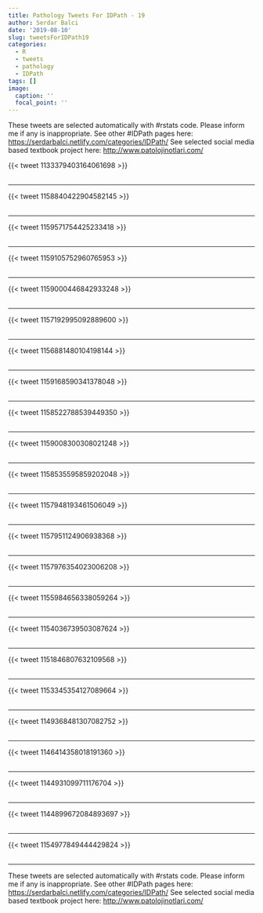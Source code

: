 ```yaml
---
title: Pathology Tweets For IDPath - 19
author: Serdar Balci
date: '2019-08-10'
slug: tweetsForIDPath19
categories:
  - R
  - tweets
  - pathology
  - IDPath
tags: []
image:
  caption: ''
  focal_point: ''
---
```



These tweets are selected automatically with #rstats code. Please inform me if any is inappropriate.
See other #IDPath pages here: https://serdarbalci.netlify.com/categories/IDPath/ 
See selected social media based textbook project here: http://www.patolojinotlari.com/

{{< tweet 1133379403164061698 >}}
<br>
<br>
<hr>
{{< tweet 1158840422904582145 >}}
<br>
<br>
<hr>
{{< tweet 1159571754425233418 >}}
<br>
<br>
<hr>
{{< tweet 1159105752960765953 >}}
<br>
<br>
<hr>
{{< tweet 1159000446842933248 >}}
<br>
<br>
<hr>
{{< tweet 1157192995092889600 >}}
<br>
<br>
<hr>
{{< tweet 1156881480104198144 >}}
<br>
<br>
<hr>
{{< tweet 1159168590341378048 >}}
<br>
<br>
<hr>
{{< tweet 1158522788539449350 >}}
<br>
<br>
<hr>
{{< tweet 1159008300308021248 >}}
<br>
<br>
<hr>
{{< tweet 1158535595859202048 >}}
<br>
<br>
<hr>
{{< tweet 1157948193461506049 >}}
<br>
<br>
<hr>
{{< tweet 1157951124906938368 >}}
<br>
<br>
<hr>
{{< tweet 1157976354023006208 >}}
<br>
<br>
<hr>
{{< tweet 1155984656338059264 >}}
<br>
<br>
<hr>
{{< tweet 1154036739503087624 >}}
<br>
<br>
<hr>
{{< tweet 1151846807632109568 >}}
<br>
<br>
<hr>
{{< tweet 1153345354127089664 >}}
<br>
<br>
<hr>
{{< tweet 1149368481307082752 >}}
<br>
<br>
<hr>
{{< tweet 1146414358018191360 >}}
<br>
<br>
<hr>
{{< tweet 1144931099711176704 >}}
<br>
<br>
<hr>
{{< tweet 1144899672084893697 >}}
<br>
<br>
<hr>
{{< tweet 1154977849444429824 >}}
<br>
<br>
<hr>


These tweets are selected automatically with #rstats code. Please inform me if any is inappropriate.
See other #IDPath pages here: https://serdarbalci.netlify.com/categories/IDPath/ 
See selected social media based textbook project here: http://www.patolojinotlari.com/
